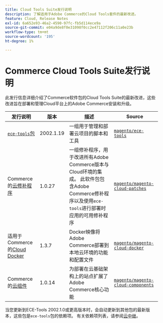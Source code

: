 ```yaml
---
title: Cloud Tools Suite发行说明
description: 了解适用于Adobe Commerce的Cloud Tools套件的最新改进。
feature: Cloud, Release Notes
exl-id: 6a652e93-46a2-4590-97fc-fb5d114ece9a
source-git-commit: e04a9de8f0e31098f0cc2e47112f206c11a0e23b
workflow-type: tm+mt
source-wordcount: '195'
ht-degree: 1%

---
```


# Commerce Cloud Tools Suite发行说明

此发行信息详细介绍了Commerce软件包的Cloud Tools Suite的最新改进，这些改进旨在部署和管理Cloud平台上的Adobe Commerce安装和升级。

| 发行说明 | 版本 | 描述 | Source |
| ----------------- |-----------| ---------------------------------------- | --------------------------- |
| [`ece-tools`包](ece-tools-package.md) | 2002.1.19 | 一组用于管理和部署云项目的脚本和工具 | [`magento/ece-tools`](https://github.com/magento/ece-tools/tree/2002.1) |
| Commerce的[云修补程序](cloud-patches.md) | 1.0.27 | 一组修补程序，用于改进所有Adobe Commerce版本与Cloud环境的集成。 此软件包包含Adobe Commerce修补程序以及使用`ece-tools`进行部署时应用的可用修补程序 | [`magento/magento-cloud-patches`](https://github.com/magento/magento-cloud-patches/tree/1.0.1) |
| 适用于Commerce的[Cloud Docker](cloud-docker.md) | 1.3.7 | Docker映像将Adobe Commerce部署到本地云环境的功能和配置文件 | [`magento/magento-cloud-docker`](https://github.com/magento/magento-cloud-docker/tree/1.0) |
| Commerce的[云组件](cloud-components.md) | 1.0.14 | 为部署在云基础架构上的站点扩展了Adobe Commerce核心功能 | [`magento/magento-cloud-components`](https://github.com/magento/magento-cloud-components/tree/1.0.2) |

当您更新到ECE-Tools 2002.1.0或更高版本时，会自动更新到其他包的最新版本，这些包是`ece-tools`包的依赖项。 有关依赖项列表，请参阅[云中继](../development/overview.md#cloud-metapackage)。
